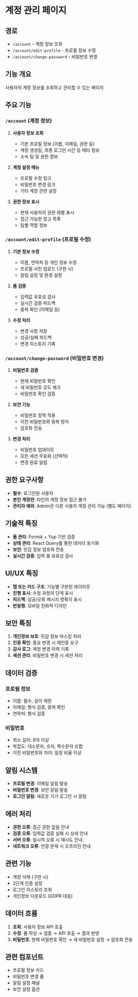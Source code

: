 # 계정 관리 페이지

## 경로
- `/account` - 계정 정보 조회
- `/account/edit-profile` - 프로필 정보 수정
- `/account/change-password` - 비밀번호 변경

## 기능 개요
사용자의 계정 정보를 조회하고 관리할 수 있는 페이지

## 주요 기능

### `/account` (계정 정보)
1. **사용자 정보 조회**
   - 기본 프로필 정보 (이름, 이메일, 권한 등)
   - 계정 생성일, 최종 로그인 시간 등 메타 정보
   - 소속 팀 및 권한 정보

2. **계정 설정 메뉴**
   - 프로필 수정 링크
   - 비밀번호 변경 링크
   - 기타 계정 관련 설정

3. **권한 정보 표시**
   - 현재 사용자의 권한 레벨 표시
   - 접근 가능한 창고 목록
   - 팀별 역할 정보

### `/account/edit-profile` (프로필 수정)
1. **기본 정보 수정**
   - 이름, 연락처 등 개인 정보 수정
   - 프로필 사진 업로드 (구현 시)
   - 알림 설정 및 환경 설정

2. **폼 검증**
   - 입력값 유효성 검사
   - 실시간 검증 피드백
   - 중복 확인 (이메일 등)

3. **수정 처리**
   - 변경 사항 저장
   - 성공/실패 피드백
   - 변경 히스토리 기록

### `/account/change-password` (비밀번호 변경)
1. **비밀번호 검증**
   - 현재 비밀번호 확인
   - 새 비밀번호 강도 체크
   - 비밀번호 확인 검증

2. **보안 기능**
   - 비밀번호 정책 적용
   - 이전 비밀번호와 중복 방지
   - 암호화 전송

3. **변경 처리**
   - 비밀번호 업데이트
   - 모든 세션 무효화 (선택적)
   - 변경 완료 알림

## 권한 요구사항
- **필수**: 로그인된 사용자
- **본인 계정만**: 타인의 계정 정보 접근 불가
- **관리자 예외**: Admin은 다른 사용자 계정 관리 가능 (별도 페이지)

## 기술적 특징
- **폼 관리**: Formik + Yup 기반 검증
- **상태 관리**: React Query를 통한 데이터 동기화
- **보안**: 민감 정보 암호화 전송
- **실시간 검증**: 입력 중 유효성 검사

## UI/UX 특징
- **탭 또는 카드 구조**: 기능별 구분된 레이아웃
- **진행 표시**: 수정 과정의 단계 표시
- **피드백**: 성공/오류 메시지 명확히 표시
- **반응형**: 모바일 친화적 디자인

## 보안 특징
1. **개인정보 보호**: 민감 정보 마스킹 처리
2. **인증 확인**: 중요 변경 시 재인증 요구
3. **감사 로그**: 계정 변경 이력 기록
4. **세션 관리**: 비밀번호 변경 시 세션 처리

## 데이터 검증
### 프로필 정보
- 이름: 필수, 길이 제한
- 이메일: 형식 검증, 중복 확인
- 연락처: 형식 검증

### 비밀번호
- 최소 길이: 8자 이상
- 복잡도: 대소문자, 숫자, 특수문자 조합
- 이전 비밀번호와 차이: 일정 비율 이상

## 알림 시스템
- **프로필 변경**: 이메일 알림 발송
- **비밀번호 변경**: 보안 알림 발송
- **로그인 알림**: 새로운 기기 로그인 시 알림

## 에러 처리
- **권한 오류**: 접근 권한 없음 안내
- **검증 오류**: 입력값 검증 실패 시 상세 안내
- **서버 오류**: 일시적 오류 시 재시도 안내
- **네트워크 오류**: 연결 문제 시 오프라인 안내

## 관련 기능
- 계정 삭제 (구현 시)
- 2단계 인증 설정
- 로그인 히스토리 조회
- 개인정보 다운로드 (GDPR 대응)

## 데이터 흐름
1. **조회**: 사용자 정보 API 호출
2. **수정**: 폼 작성 → 검증 → API 호출 → 결과 반영
3. **비밀번호**: 현재 비밀번호 확인 → 새 비밀번호 설정 → 암호화 전송

## 관련 컴포넌트
- 프로필 정보 카드
- 비밀번호 변경 폼
- 알림 설정 패널
- 보안 설정 옵션